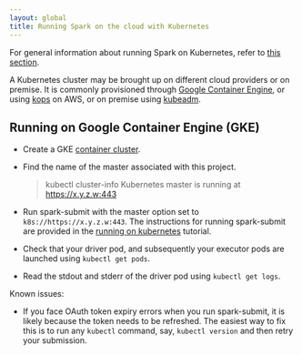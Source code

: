 ```yaml
---
layout: global
title: Running Spark on the cloud with Kubernetes
---
```


For general information about running Spark on Kubernetes, refer to [this section](running-on-kubernetes.md).

A Kubernetes cluster may be brought up on different cloud providers or on premise. It is commonly provisioned through [Google Container Engine](https://cloud.google.com/container-engine/), or using [kops](https://github.com/kubernetes/kops) on AWS, or on premise using [kubeadm](https://kubernetes.io/docs/getting-started-guides/kubeadm/).

## Running on Google Container Engine (GKE)

* Create a GKE [container cluster](https://cloud.google.com/container-engine/docs/clusters/operations).
* Find the name of the master associated with this project.

    > kubectl cluster-info
    Kubernetes master is running at https://x.y.z.w:443
* Run spark-submit with the master option set to `k8s://https://x.y.z.w:443`. The instructions for running spark-submit are provided in the [running on kubernetes](running-on-kubernetes.md) tutorial.
* Check that your driver pod, and subsequently your executor pods are launched using `kubectl get pods`.
* Read the stdout and stderr of the driver pod using `kubectl get logs`.

Known issues:
* If you face OAuth token expiry errors when you run spark-submit, it is likely because the token needs to be refreshed. The easiest way to fix this is to run any `kubectl` command, say, `kubectl version` and then retry your submission.



